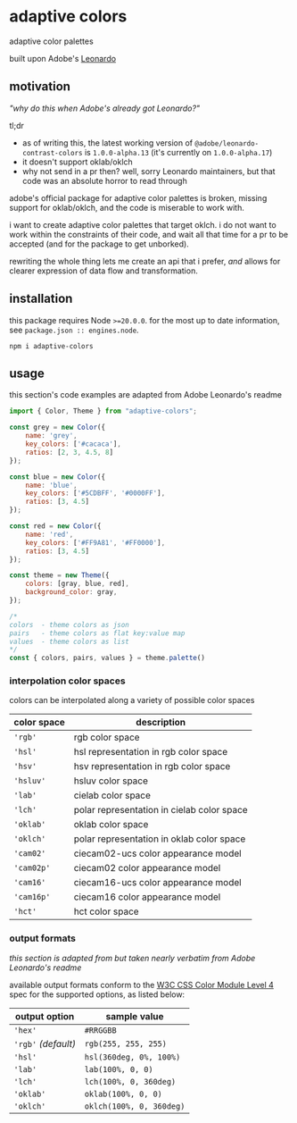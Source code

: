 # adaptive colors

adaptive color palettes

built upon Adobe's [Leonardo](https://github.com/adobe/leonardo)

## motivation

_"why do this when Adobe's already got Leonardo?"_

tl;dr

- as of writing this, the latest working version of `@adobe/leonardo-contrast-colors` is `1.0.0-alpha.13` (it's currently on `1.0.0-alpha.17`)
- it doesn't support oklab/oklch
- why not send in a pr then?  well, sorry Leonardo maintainers, but that code was an absolute horror to read through

adobe's official package for adaptive color palettes is broken, missing support for oklab/oklch, and the code is miserable to work with.

i want to create adaptive color palettes that target oklch.
i do not want to work within the constraints of their code, and wait all that time for a pr to be accepted (and for the package to get unborked).

rewriting the whole thing lets me create an api that i prefer, _and_ allows for clearer expression of data flow and transformation.

## installation

this package requires Node `>=20.0.0`.
for the most up to date information, see `package.json :: engines.node`.

```
npm i adaptive-colors
```

## usage

this section's code examples are adapted from Adobe Leonardo's readme

```js
import { Color, Theme } from "adaptive-colors";

const grey = new Color({
    name: 'grey',
    key_colors: ['#cacaca'],
    ratios: [2, 3, 4.5, 8]
});

const blue = new Color({
    name: 'blue',
    key_colors: ['#5CDBFF', '#0000FF'],
    ratios: [3, 4.5]
});

const red = new Color({
    name: 'red',
    key_colors: ['#FF9A81', '#FF0000'],
    ratios: [3, 4.5]
});

const theme = new Theme({
    colors: [gray, blue, red],
    background_color: gray,
});

/*
colors  - theme colors as json
pairs   - theme colors as flat key:value map
values  - theme colors as list
*/
const { colors, pairs, values } = theme.palette()
```

### interpolation color spaces

colors can be interpolated along a variety of possible color spaces

| color space | description                                |
| ----------- | ------------------------------------------ |
| `'rgb'`     | rgb color space                            |
| `'hsl'`     | hsl representation in rgb color space      |
| `'hsv'`     | hsv representation in rgb color space      |
| `'hsluv'`   | hsluv color space                          |
| `'lab'`     | cielab color space                         |
| `'lch'`     | polar representation in cielab color space |
| `'oklab'`   | oklab color space                          |
| `'oklch'`   | polar representation in oklab color space  |
| `'cam02'`   | ciecam02-ucs color appearance model        |
| `'cam02p'`  | ciecam02 color appearance model            |
| `'cam16'`   | ciecam16-ucs color appearance model        |
| `'cam16p'`  | ciecam16 color appearance model            |
| `'hct'`     | hct color space                            |

### output formats

_this section is adapted from but taken nearly verbatim from Adobe Leonardo's readme_

available output formats conform to the [W3C CSS Color Module Level 4]((https://www.w3.org/TR/css-color-4/)) spec for the supported options, as listed below:

| output option       | sample value             |
| ------------------- | ------------------------ |
| `'hex'`             | `#RRGGBB`                |
| `'rgb'` _(default)_ | `rgb(255, 255, 255)`     |
| `'hsl'`             | `hsl(360deg, 0%, 100%)`  |
| `'lab'`             | `lab(100%, 0, 0)`        |
| `'lch'`             | `lch(100%, 0, 360deg)`   |
| `'oklab'`           | `oklab(100%, 0, 0)`      |
| `'oklch'`           | `oklch(100%, 0, 360deg)` |